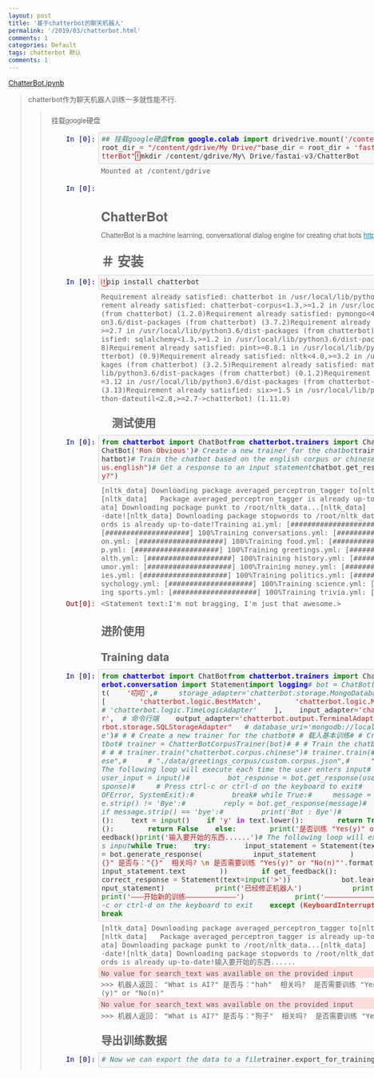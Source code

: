 ```yaml
---
layout: post
title: '基于chatterbot的聊天机器人'
permalink: '/2019/03/chatterbot.html'
comments: 1
categories: Default
tags: chatterbot 默认
comments: 1
---
```

[ChatterBot.ipynb](https://gist.github.com/napoler/b1d08e3611b4bacb6d16edb41e22459a)

>  
> chatterbot作为聊天机器人训练一多就性能不行.
> <blockquote><div class="cell border-box-sizing text_cell rendered" style="margin: 0px; padding: 0px; box-sizing: border-box; border: 1px solid transparent; -webkit-box-orient: horizontal; -webkit-box-align: stretch; display: flex; flex-direction: row; align-items: stretch; width: 928px; outline: none; font-family: 'Helvetica Neue', Helvetica, Arial, sans-serif;"><div class="inner_cell" style="margin: 0px; padding: 0px; -webkit-box-orient: vertical; -webkit-box-align: stretch; display: flex; flex-direction: column; align-items: stretch; -webkit-box-flex: 1; flex: 1 1 0%;"><div class="text_cell_render border-box-sizing rendered_html" style="margin: 0px; padding: 0.5em 0.5em 0.5em 0.4em; box-sizing: border-box; outline: none; resize: none; width: inherit; border-style: none;"><p style="margin: 0px; padding: 0px; text-align: justify;">挂载google硬盘</p></div></div></div><div class="cell border-box-sizing code_cell rendered" style="margin: 0px; padding: 5px 5px 5px 0px; box-sizing: border-box; border: 1px solid transparent; -webkit-box-orient: vertical; -webkit-box-align: stretch; display: flex; flex-direction: column; align-items: stretch; width: 928px; outline: none; font-family: 'Helvetica Neue', Helvetica, Arial, sans-serif;"><div class="input" style="margin: 0px; padding: 0px; break-inside: avoid; -webkit-box-orient: horizontal; -webkit-box-align: stretch; display: flex; flex-direction: row; align-items: stretch;"><div class="prompt input_prompt" style="margin: 0px; padding: 0.4em; min-width: 11ex; font-family: monospace; text-align: right; line-height: 1.21429em; color: #000080; border-top: 1px solid transparent;">In&nbsp;[0]:</div><div class="inner_cell" style="margin: 0px; padding: 0px; -webkit-box-orient: vertical; -webkit-box-align: stretch; display: flex; flex-direction: column; align-items: stretch; -webkit-box-flex: 1; flex: 1 1 0%;"><div class="input_area" style="margin: 0px; padding: 0px; border: 1px solid #cfcfcf; border-radius: 4px; background: #f7f7f7; line-height: 1.21429em;"><div class="highlight hl-ipython3" style="margin: 0.4em; padding: 0px; background: transparent; border: none;"><pre style="margin-top: 0px; margin-bottom: 0px; padding: 0px; font-size: inherit; color: #333333; border-radius: 4px; line-height: inherit; word-break: break-all; overflow-wrap: break-word; white-space: pre-wrap; background-color: transparent; border: none;"><span class="c1" style="margin: 0px; padding: 0px; color: #408080; font-style: italic;">## 挂载google硬盘</span><span class="kn" style="margin: 0px; padding: 0px; color: #008000; font-weight: bold;">from</span> <span class="nn" style="margin: 0px; padding: 0px; color: #0000ff; font-weight: bold;">google.colab</span> <span class="k" style="margin: 0px; padding: 0px; color: #008000; font-weight: bold;">import</span> <span class="n" style="margin: 0px; padding: 0px;">drive</span><span class="n" style="margin: 0px; padding: 0px;">drive</span><span class="o" style="margin: 0px; padding: 0px; color: #666666;">.</span><span class="n" style="margin: 0px; padding: 0px;">mount</span><span class="p" style="margin: 0px; padding: 0px;">(</span><span class="s1" style="margin: 0px; padding: 0px; color: #ba2121;">'/content/gdrive'</span><span class="p" style="margin: 0px; padding: 0px;">,</span> <span class="n" style="margin: 0px; padding: 0px;">force_remount</span><span class="o" style="margin: 0px; padding: 0px; color: #666666;">=</span><span class="kc" style="margin: 0px; padding: 0px; color: #008000; font-weight: bold;">True</span><span class="p" style="margin: 0px; padding: 0px;">)</span><span class="n" style="margin: 0px; padding: 0px;">root_dir</span> <span class="o" style="margin: 0px; padding: 0px; color: #666666;">=</span> <span class="s2" style="margin: 0px; padding: 0px; color: #ba2121;">"/content/gdrive/My Drive/"</span><span class="n" style="margin: 0px; padding: 0px;">base_dir</span> <span class="o" style="margin: 0px; padding: 0px; color: #666666;">=</span> <span class="n" style="margin: 0px; padding: 0px;">root_dir</span> <span class="o" style="margin: 0px; padding: 0px; color: #666666;">+</span> <span class="s1" style="margin: 0px; padding: 0px; color: #ba2121;">'fastai-v3/'</span><span class="n" style="margin: 0px; padding: 0px;">app_dir</span> <span class="o" style="margin: 0px; padding: 0px; color: #666666;">=</span> <span class="n" style="margin: 0px; padding: 0px;">base_dir</span><span class="o" style="margin: 0px; padding: 0px; color: #666666;">+</span><span class="s2" style="margin: 0px; padding: 0px; color: #ba2121;">"ChatterBot"</span><span class="err" style="margin: 0px; padding: 0px; border: 1px solid red;">!</span><span class="n" style="margin: 0px; padding: 0px;">mkdir</span> <span class="o" style="margin: 0px; padding: 0px; color: #666666;">/</span><span class="n" style="margin: 0px; padding: 0px;">content</span><span class="o" style="margin: 0px; padding: 0px; color: #666666;">/</span><span class="n" style="margin: 0px; padding: 0px;">gdrive</span><span class="o" style="margin: 0px; padding: 0px; color: #666666;">/</span><span class="n" style="margin: 0px; padding: 0px;">My</span>\ <span class="n" style="margin: 0px; padding: 0px;">Drive</span><span class="o" style="margin: 0px; padding: 0px; color: #666666;">/</span><span class="n" style="margin: 0px; padding: 0px;">fastai</span><span class="o" style="margin: 0px; padding: 0px; color: #666666;">-</span><span class="n" style="margin: 0px; padding: 0px;">v3</span><span class="o" style="margin: 0px; padding: 0px; color: #666666;">/</span><span class="n" style="margin: 0px; padding: 0px;">ChatterBot</span></pre></div></div></div></div><div class="output_wrapper" style="margin: 0px; padding: 0px; position: relative; -webkit-box-orient: vertical; -webkit-box-align: stretch; display: flex; flex-direction: column; align-items: stretch;"><div class="output" style="margin: 0px; padding: 0px; -webkit-box-orient: vertical; -webkit-box-align: stretch; display: flex; flex-direction: column; align-items: stretch;"><div class="output_area" style="margin: 0px; padding: 0px; break-inside: avoid; -webkit-box-orient: horizontal; -webkit-box-align: stretch; display: flex; flex-direction: row; align-items: stretch;"><div class="prompt" style="margin: 0px; padding: 0px 0.4em; min-width: 11ex; font-family: monospace; text-align: right; line-height: 1.21429em;">&nbsp;</div><div class="output_subarea output_stream output_stdout output_text" style="margin: 0px; padding: 0.4em 0.4em 0px; -webkit-box-flex: 1; flex: 1 1 0%; line-height: 1.21429em;"><pre style="margin-top: 0px; margin-bottom: 0px; padding: 0px; font-size: inherit; border-radius: 0px; line-height: inherit; word-break: break-all; overflow-wrap: break-word; white-space: pre-wrap; background-color: transparent; border: 0px; vertical-align: baseline;">Mounted at /content/gdrive</pre></div></div></div></div></div><div class="cell border-box-sizing code_cell rendered" style="margin: 0px; padding: 5px 5px 5px 0px; box-sizing: border-box; border: 1px solid transparent; -webkit-box-orient: vertical; -webkit-box-align: stretch; display: flex; flex-direction: column; align-items: stretch; width: 928px; outline: none; font-family: 'Helvetica Neue', Helvetica, Arial, sans-serif;"><div class="input" style="margin: 0px; padding: 0px; break-inside: avoid; -webkit-box-orient: horizontal; -webkit-box-align: stretch; display: flex; flex-direction: row; align-items: stretch;"><div class="prompt input_prompt" style="margin: 0px; padding: 0.4em; min-width: 11ex; font-family: monospace; text-align: right; line-height: 1.21429em; color: #000080; border-top: 1px solid transparent;">In&nbsp;[0]:</div><div class="inner_cell" style="margin: 0px; padding: 0px; -webkit-box-orient: vertical; -webkit-box-align: stretch; display: flex; flex-direction: column; align-items: stretch; -webkit-box-flex: 1; flex: 1 1 0%;">&nbsp;</div></div></div><div class="cell border-box-sizing text_cell rendered" style="margin: 0px; padding: 0px; box-sizing: border-box; border: 1px solid transparent; -webkit-box-orient: horizontal; -webkit-box-align: stretch; display: flex; flex-direction: row; align-items: stretch; width: 928px; outline: none; font-family: 'Helvetica Neue', Helvetica, Arial, sans-serif;"><div class="prompt input_prompt" style="margin: 0px; padding: 0.4em; min-width: 11ex; font-family: monospace; text-align: right; line-height: 1.21429em; color: #000080; border-top: 1px solid transparent;">&nbsp;</div><div class="inner_cell" style="margin: 0px; padding: 0px; -webkit-box-orient: vertical; -webkit-box-align: stretch; display: flex; flex-direction: column; align-items: stretch; -webkit-box-flex: 1; flex: 1 1 0%;"><div class="text_cell_render border-box-sizing rendered_html" style="margin: 0px; padding: 0.5em 0.5em 0.5em 0.4em; box-sizing: border-box; outline: none; resize: none; width: inherit; border-style: none;"><h1 style="margin: 0.538em 0px 0px; padding: 0px; font-family: inherit; line-height: 1; color: inherit; text-rendering: optimizelegibility; font-size: 25.998px;">ChatterBot</h1><p style="margin: 1em 0px 0px; padding: 0px; text-align: justify;">ChatterBot is a machine learning, conversational dialog engine for creating chat bots&nbsp;<a href="https://chatterbot.readthedocs.io/" style="margin: 0px; padding: 0px; color: #0088cc;">https://chatterbot.readthedocs.io</a></p></div></div></div><div class="cell border-box-sizing text_cell rendered" style="margin: 0px; padding: 0px; box-sizing: border-box; border: 1px solid transparent; -webkit-box-orient: horizontal; -webkit-box-align: stretch; display: flex; flex-direction: row; align-items: stretch; width: 928px; outline: none; font-family: 'Helvetica Neue', Helvetica, Arial, sans-serif;"><div class="prompt input_prompt" style="margin: 0px; padding: 0.4em; min-width: 11ex; font-family: monospace; text-align: right; line-height: 1.21429em; color: #000080; border-top: 1px solid transparent;">&nbsp;</div><div class="inner_cell" style="margin: 0px; padding: 0px; -webkit-box-orient: vertical; -webkit-box-align: stretch; display: flex; flex-direction: column; align-items: stretch; -webkit-box-flex: 1; flex: 1 1 0%;"><div class="text_cell_render border-box-sizing rendered_html" style="margin: 0px; padding: 0.5em 0.5em 0.5em 0.4em; box-sizing: border-box; outline: none; resize: none; width: inherit; border-style: none;"><h1 style="margin: 0.538em 0px 0px; padding: 0px; font-family: inherit; line-height: 1; color: inherit; text-rendering: optimizelegibility; font-size: 25.998px;">＃ 安装</h1></div></div></div><div class="cell border-box-sizing code_cell rendered" style="margin: 0px; padding: 5px 5px 5px 0px; box-sizing: border-box; border: 1px solid transparent; -webkit-box-orient: vertical; -webkit-box-align: stretch; display: flex; flex-direction: column; align-items: stretch; width: 928px; outline: none; font-family: 'Helvetica Neue', Helvetica, Arial, sans-serif;"><div class="input" style="margin: 0px; padding: 0px; break-inside: avoid; -webkit-box-orient: horizontal; -webkit-box-align: stretch; display: flex; flex-direction: row; align-items: stretch;"><div class="prompt input_prompt" style="margin: 0px; padding: 0.4em; min-width: 11ex; font-family: monospace; text-align: right; line-height: 1.21429em; color: #000080; border-top: 1px solid transparent;">In&nbsp;[0]:</div><div class="inner_cell" style="margin: 0px; padding: 0px; -webkit-box-orient: vertical; -webkit-box-align: stretch; display: flex; flex-direction: column; align-items: stretch; -webkit-box-flex: 1; flex: 1 1 0%;"><div class="input_area" style="margin: 0px; padding: 0px; border: 1px solid #cfcfcf; border-radius: 4px; background: #f7f7f7; line-height: 1.21429em;"><div class="highlight hl-ipython3" style="margin: 0.4em; padding: 0px; background: transparent; border: none;"><pre style="margin-top: 0px; margin-bottom: 0px; padding: 0px; font-size: inherit; color: #333333; border-radius: 4px; line-height: inherit; word-break: break-all; overflow-wrap: break-word; white-space: pre-wrap; background-color: transparent; border: none;"><span class="err" style="margin: 0px; padding: 0px; border: 1px solid red;">!</span><span class="n" style="margin: 0px; padding: 0px;">pip</span> <span class="n" style="margin: 0px; padding: 0px;">install</span> <span class="n" style="margin: 0px; padding: 0px;">chatterbot</span></pre></div></div></div></div><div class="output_wrapper" style="margin: 0px; padding: 0px; position: relative; -webkit-box-orient: vertical; -webkit-box-align: stretch; display: flex; flex-direction: column; align-items: stretch;"><div class="output" style="margin: 0px; padding: 0px; -webkit-box-orient: vertical; -webkit-box-align: stretch; display: flex; flex-direction: column; align-items: stretch;"><div class="output_area" style="margin: 0px; padding: 0px; break-inside: avoid; -webkit-box-orient: horizontal; -webkit-box-align: stretch; display: flex; flex-direction: row; align-items: stretch;"><div class="prompt" style="margin: 0px; padding: 0px 0.4em; min-width: 11ex; font-family: monospace; text-align: right; line-height: 1.21429em;">&nbsp;</div><div class="output_subarea output_stream output_stdout output_text" style="margin: 0px; padding: 0.4em 0.4em 0px; -webkit-box-flex: 1; flex: 1 1 0%; line-height: 1.21429em;"><pre style="margin-top: 0px; margin-bottom: 0px; padding: 0px; font-size: inherit; border-radius: 0px; line-height: inherit; word-break: break-all; overflow-wrap: break-word; white-space: pre-wrap; background-color: transparent; border: 0px; vertical-align: baseline;">Requirement already satisfied: chatterbot in /usr/local/lib/python3.6/dist-packages (1.0.4)Requirement already satisfied: chatterbot-corpus&lt;1.3,&gt;=1.2 in /usr/local/lib/python3.6/dist-packages (from chatterbot) (1.2.0)Requirement already satisfied: pymongo&lt;4.0,&gt;=3.3 in /usr/local/lib/python3.6/dist-packages (from chatterbot) (3.7.2)Requirement already satisfied: python-dateutil&lt;2.8,&gt;=2.7 in /usr/local/lib/python3.6/dist-packages (from chatterbot) (2.7.5)Requirement already satisfied: sqlalchemy&lt;1.3,&gt;=1.2 in /usr/local/lib/python3.6/dist-packages (from chatterbot) (1.2.18)Requirement already satisfied: pint&gt;=0.8.1 in /usr/local/lib/python3.6/dist-packages (from chatterbot) (0.9)Requirement already satisfied: nltk&lt;4.0,&gt;=3.2 in /usr/local/lib/python3.6/dist-packages (from chatterbot) (3.2.5)Requirement already satisfied: mathparse&lt;0.2,&gt;=0.1 in /usr/local/lib/python3.6/dist-packages (from chatterbot) (0.1.2)Requirement already satisfied: PyYAML&lt;4.0,&gt;=3.12 in /usr/local/lib/python3.6/dist-packages (from chatterbot-corpus&lt;1.3,&gt;=1.2-&gt;chatterbot) (3.13)Requirement already satisfied: six&gt;=1.5 in /usr/local/lib/python3.6/dist-packages (from python-dateutil&lt;2.8,&gt;=2.7-&gt;chatterbot) (1.11.0)</pre></div></div></div></div></div><div class="cell border-box-sizing text_cell rendered" style="margin: 0px; padding: 0px; box-sizing: border-box; border: 1px solid transparent; -webkit-box-orient: horizontal; -webkit-box-align: stretch; display: flex; flex-direction: row; align-items: stretch; width: 928px; outline: none; font-family: 'Helvetica Neue', Helvetica, Arial, sans-serif;"><div class="prompt input_prompt" style="margin: 0px; padding: 0.4em; min-width: 11ex; font-family: monospace; text-align: right; line-height: 1.21429em; color: #000080; border-top: 1px solid transparent;">&nbsp;</div><div class="inner_cell" style="margin: 0px; padding: 0px; -webkit-box-orient: vertical; -webkit-box-align: stretch; display: flex; flex-direction: column; align-items: stretch; -webkit-box-flex: 1; flex: 1 1 0%;"><div class="text_cell_render border-box-sizing rendered_html" style="margin: 0px; padding: 0.5em 0.5em 0.5em 0.4em; box-sizing: border-box; outline: none; resize: none; width: inherit; border-style: none;"><h2 style="margin: 0.636em 0px 0px; padding: 0px; font-family: inherit; line-height: 1; color: inherit; text-rendering: optimizelegibility; font-size: 21.994px;">　测试使用</h2></div></div></div><div class="cell border-box-sizing code_cell rendered" style="margin: 0px; padding: 5px 5px 5px 0px; box-sizing: border-box; border: 1px solid transparent; -webkit-box-orient: vertical; -webkit-box-align: stretch; display: flex; flex-direction: column; align-items: stretch; width: 928px; outline: none; font-family: 'Helvetica Neue', Helvetica, Arial, sans-serif;"><div class="input" style="margin: 0px; padding: 0px; break-inside: avoid; -webkit-box-orient: horizontal; -webkit-box-align: stretch; display: flex; flex-direction: row; align-items: stretch;"><div class="prompt input_prompt" style="margin: 0px; padding: 0.4em; min-width: 11ex; font-family: monospace; text-align: right; line-height: 1.21429em; color: #000080; border-top: 1px solid transparent;">In&nbsp;[0]:</div><div class="inner_cell" style="margin: 0px; padding: 0px; -webkit-box-orient: vertical; -webkit-box-align: stretch; display: flex; flex-direction: column; align-items: stretch; -webkit-box-flex: 1; flex: 1 1 0%;"><div class="input_area" style="margin: 0px; padding: 0px; border: 1px solid #cfcfcf; border-radius: 4px; background: #f7f7f7; line-height: 1.21429em;"><div class="highlight hl-ipython3" style="margin: 0.4em; padding: 0px; background: transparent; border: none;"><pre style="margin-top: 0px; margin-bottom: 0px; padding: 0px; font-size: inherit; color: #333333; border-radius: 4px; line-height: inherit; word-break: break-all; overflow-wrap: break-word; white-space: pre-wrap; background-color: transparent; border: none;"><span class="kn" style="margin: 0px; padding: 0px; color: #008000; font-weight: bold;">from</span> <span class="nn" style="margin: 0px; padding: 0px; color: #0000ff; font-weight: bold;">chatterbot</span> <span class="k" style="margin: 0px; padding: 0px; color: #008000; font-weight: bold;">import</span> <span class="n" style="margin: 0px; padding: 0px;">ChatBot</span><span class="kn" style="margin: 0px; padding: 0px; color: #008000; font-weight: bold;">from</span> <span class="nn" style="margin: 0px; padding: 0px; color: #0000ff; font-weight: bold;">chatterbot.trainers</span> <span class="k" style="margin: 0px; padding: 0px; color: #008000; font-weight: bold;">import</span> <span class="n" style="margin: 0px; padding: 0px;">ChatterBotCorpusTrainer</span><span class="n" style="margin: 0px; padding: 0px;">chatbot</span> <span class="o" style="margin: 0px; padding: 0px; color: #666666;">=</span> <span class="n" style="margin: 0px; padding: 0px;">ChatBot</span><span class="p" style="margin: 0px; padding: 0px;">(</span><span class="s1" style="margin: 0px; padding: 0px; color: #ba2121;">'Ron Obvious'</span><span class="p" style="margin: 0px; padding: 0px;">)</span><span class="c1" style="margin: 0px; padding: 0px; color: #408080; font-style: italic;"># Create a new trainer for the chatbot</span><span class="n" style="margin: 0px; padding: 0px;">trainer</span> <span class="o" style="margin: 0px; padding: 0px; color: #666666;">=</span> <span class="n" style="margin: 0px; padding: 0px;">ChatterBotCorpusTrainer</span><span class="p" style="margin: 0px; padding: 0px;">(</span><span class="n" style="margin: 0px; padding: 0px;">chatbot</span><span class="p" style="margin: 0px; padding: 0px;">)</span><span class="c1" style="margin: 0px; padding: 0px; color: #408080; font-style: italic;"># Train the chatbot based on the english corpus or chinese</span><span class="n" style="margin: 0px; padding: 0px;">trainer</span><span class="o" style="margin: 0px; padding: 0px; color: #666666;">.</span><span class="n" style="margin: 0px; padding: 0px;">train</span><span class="p" style="margin: 0px; padding: 0px;">(</span><span class="s2" style="margin: 0px; padding: 0px; color: #ba2121;">"chatterbot.corpus.english"</span><span class="p" style="margin: 0px; padding: 0px;">)</span><span class="c1" style="margin: 0px; padding: 0px; color: #408080; font-style: italic;"># Get a response to an input statement</span><span class="n" style="margin: 0px; padding: 0px;">chatbot</span><span class="o" style="margin: 0px; padding: 0px; color: #666666;">.</span><span class="n" style="margin: 0px; padding: 0px;">get_response</span><span class="p" style="margin: 0px; padding: 0px;">(</span><span class="s2" style="margin: 0px; padding: 0px; color: #ba2121;">"Hello, how are you today?"</span><span class="p" style="margin: 0px; padding: 0px;">)</span></pre></div></div></div></div><div class="output_wrapper" style="margin: 0px; padding: 0px; position: relative; -webkit-box-orient: vertical; -webkit-box-align: stretch; display: flex; flex-direction: column; align-items: stretch;"><div class="output" style="margin: 0px; padding: 0px; -webkit-box-orient: vertical; -webkit-box-align: stretch; display: flex; flex-direction: column; align-items: stretch;"><div class="output_area" style="margin: 0px; padding: 0px; break-inside: avoid; -webkit-box-orient: horizontal; -webkit-box-align: stretch; display: flex; flex-direction: row; align-items: stretch;"><div class="prompt" style="margin: 0px; padding: 0px 0.4em; min-width: 11ex; font-family: monospace; text-align: right; line-height: 1.21429em;">&nbsp;</div><div class="output_subarea output_stream output_stdout output_text" style="margin: 0px; padding: 0.4em 0.4em 0px; -webkit-box-flex: 1; flex: 1 1 0%; line-height: 1.21429em;"><pre style="margin-top: 0px; margin-bottom: 0px; padding: 0px; font-size: inherit; border-radius: 0px; line-height: inherit; word-break: break-all; overflow-wrap: break-word; white-space: pre-wrap; background-color: transparent; border: 0px; vertical-align: baseline;">[nltk_data] Downloading package averaged_perceptron_tagger to[nltk_data]     /root/nltk_data...[nltk_data]   Package averaged_perceptron_tagger is already up-to-[nltk_data]       date![nltk_data] Downloading package punkt to /root/nltk_data...[nltk_data]   Package punkt is already up-to-date![nltk_data] Downloading package stopwords to /root/nltk_data...[nltk_data]   Package stopwords is already up-to-date!Training ai.yml: [####################] 100%Training computers.yml: [####################] 100%Training conversations.yml: [####################] 100%Training emotion.yml: [####################] 100%Training food.yml: [####################] 100%Training gossip.yml: [####################] 100%Training greetings.yml: [####################] 100%Training health.yml: [####################] 100%Training history.yml: [####################] 100%Training humor.yml: [####################] 100%Training money.yml: [####################] 100%Training movies.yml: [####################] 100%Training politics.yml: [####################] 100%Training psychology.yml: [####################] 100%Training science.yml: [####################] 100%Training sports.yml: [####################] 100%Training trivia.yml: [####################] 100%</pre></div></div><div class="output_area" style="margin: 0px; padding: 0px; break-inside: avoid; -webkit-box-orient: horizontal; -webkit-box-align: stretch; display: flex; flex-direction: row; align-items: stretch;"><div class="prompt output_prompt" style="margin: 0px; padding: 0.4em; min-width: 11ex; font-family: monospace; text-align: right; line-height: 1.21429em; color: #8b0000;">Out[0]:</div><div class="output_text output_subarea output_execute_result" style="margin: 0px; padding: 0.4em 0.4em 0px; -webkit-box-flex: 1; flex: 1 1 0%; line-height: 1.21429em;"><pre style="margin-top: 0px; margin-bottom: 0px; padding: 0px; font-size: inherit; border-radius: 0px; line-height: inherit; word-break: break-all; overflow-wrap: break-word; white-space: pre-wrap; background-color: transparent; border: 0px; vertical-align: baseline;">&lt;Statement text:I'm not bragging, I'm just that awesome.&gt;</pre></div></div></div></div></div><div class="cell border-box-sizing text_cell rendered" style="margin: 0px; padding: 0px; box-sizing: border-box; border: 1px solid transparent; -webkit-box-orient: horizontal; -webkit-box-align: stretch; display: flex; flex-direction: row; align-items: stretch; width: 928px; outline: none; font-family: 'Helvetica Neue', Helvetica, Arial, sans-serif;"><div class="prompt input_prompt" style="margin: 0px; padding: 0.4em; min-width: 11ex; font-family: monospace; text-align: right; line-height: 1.21429em; color: #000080; border-top: 1px solid transparent;">&nbsp;</div><div class="inner_cell" style="margin: 0px; padding: 0px; -webkit-box-orient: vertical; -webkit-box-align: stretch; display: flex; flex-direction: column; align-items: stretch; -webkit-box-flex: 1; flex: 1 1 0%;"><div class="text_cell_render border-box-sizing rendered_html" style="margin: 0px; padding: 0.5em 0.5em 0.5em 0.4em; box-sizing: border-box; outline: none; resize: none; width: inherit; border-style: none;"><h2 style="margin: 0.636em 0px 0px; padding: 0px; font-family: inherit; line-height: 1; color: inherit; text-rendering: optimizelegibility; font-size: 21.994px;">进阶使用</h2></div></div></div><div class="cell border-box-sizing text_cell rendered" style="margin: 0px; padding: 0px; box-sizing: border-box; border: 1px solid transparent; -webkit-box-orient: horizontal; -webkit-box-align: stretch; display: flex; flex-direction: row; align-items: stretch; width: 928px; outline: none; font-family: 'Helvetica Neue', Helvetica, Arial, sans-serif;"><div class="prompt input_prompt" style="margin: 0px; padding: 0.4em; min-width: 11ex; font-family: monospace; text-align: right; line-height: 1.21429em; color: #000080; border-top: 1px solid transparent;">&nbsp;</div><div class="inner_cell" style="margin: 0px; padding: 0px; -webkit-box-orient: vertical; -webkit-box-align: stretch; display: flex; flex-direction: column; align-items: stretch; -webkit-box-flex: 1; flex: 1 1 0%;"><div class="text_cell_render border-box-sizing rendered_html" style="margin: 0px; padding: 0.5em 0.5em 0.5em 0.4em; box-sizing: border-box; outline: none; resize: none; width: inherit; border-style: none;"><h2 style="margin: 0.636em 0px 0px; padding: 0px; font-family: inherit; line-height: 1; color: inherit; text-rendering: optimizelegibility; font-size: 21.994px;">Training data</h2></div></div></div><div class="cell border-box-sizing code_cell rendered" style="margin: 0px; padding: 5px 5px 5px 0px; box-sizing: border-box; border: 1px solid transparent; -webkit-box-orient: vertical; -webkit-box-align: stretch; display: flex; flex-direction: column; align-items: stretch; width: 928px; outline: none; font-family: 'Helvetica Neue', Helvetica, Arial, sans-serif;"><div class="input" style="margin: 0px; padding: 0px; break-inside: avoid; -webkit-box-orient: horizontal; -webkit-box-align: stretch; display: flex; flex-direction: row; align-items: stretch;"><div class="prompt input_prompt" style="margin: 0px; padding: 0.4em; min-width: 11ex; font-family: monospace; text-align: right; line-height: 1.21429em; color: #000080; border-top: 1px solid transparent;">In&nbsp;[0]:</div><div class="inner_cell" style="margin: 0px; padding: 0px; -webkit-box-orient: vertical; -webkit-box-align: stretch; display: flex; flex-direction: column; align-items: stretch; -webkit-box-flex: 1; flex: 1 1 0%;"><div class="input_area" style="margin: 0px; padding: 0px; border: 1px solid #cfcfcf; border-radius: 4px; background: #f7f7f7; line-height: 1.21429em;"><div class="highlight hl-ipython3" style="margin: 0.4em; padding: 0px; background: transparent; border: none;"><pre style="margin-top: 0px; margin-bottom: 0px; padding: 0px; font-size: inherit; color: #333333; border-radius: 4px; line-height: inherit; word-break: break-all; overflow-wrap: break-word; white-space: pre-wrap; background-color: transparent; border: none;"><span class="kn" style="margin: 0px; padding: 0px; color: #008000; font-weight: bold;">from</span> <span class="nn" style="margin: 0px; padding: 0px; color: #0000ff; font-weight: bold;">chatterbot</span> <span class="k" style="margin: 0px; padding: 0px; color: #008000; font-weight: bold;">import</span> <span class="n" style="margin: 0px; padding: 0px;">ChatBot</span><span class="kn" style="margin: 0px; padding: 0px; color: #008000; font-weight: bold;">from</span> <span class="nn" style="margin: 0px; padding: 0px; color: #0000ff; font-weight: bold;">chatterbot.trainers</span> <span class="k" style="margin: 0px; padding: 0px; color: #008000; font-weight: bold;">import</span> <span class="n" style="margin: 0px; padding: 0px;">ChatterBotCorpusTrainer</span><span class="kn" style="margin: 0px; padding: 0px; color: #008000; font-weight: bold;">from</span> <span class="nn" style="margin: 0px; padding: 0px; color: #0000ff; font-weight: bold;">chatterbot.conversation</span> <span class="k" style="margin: 0px; padding: 0px; color: #008000; font-weight: bold;">import</span> <span class="n" style="margin: 0px; padding: 0px;">Statement</span><span class="kn" style="margin: 0px; padding: 0px; color: #008000; font-weight: bold;">import</span> <span class="nn" style="margin: 0px; padding: 0px; color: #0000ff; font-weight: bold;">logging</span><span class="c1" style="margin: 0px; padding: 0px; color: #408080; font-style: italic;"># bot = ChatBot('叨叨')</span><span class="c1" style="margin: 0px; padding: 0px; color: #408080; font-style: italic;"># 初始化数据库</span><span class="n" style="margin: 0px; padding: 0px;">bot</span> <span class="o" style="margin: 0px; padding: 0px; color: #666666;">=</span> <span class="n" style="margin: 0px; padding: 0px;">ChatBot</span><span class="p" style="margin: 0px; padding: 0px;">(</span>    <span class="s1" style="margin: 0px; padding: 0px; color: #ba2121;">'叨叨'</span><span class="p" style="margin: 0px; padding: 0px;">,</span><span class="c1" style="margin: 0px; padding: 0px; color: #408080; font-style: italic;">#     storage_adapter='chatterbot.storage.MongoDatabaseAdapter',</span>    <span class="n" style="margin: 0px; padding: 0px;">logic_adapters</span><span class="o" style="margin: 0px; padding: 0px; color: #666666;">=</span><span class="p" style="margin: 0px; padding: 0px;">[</span>        <span class="s1" style="margin: 0px; padding: 0px; color: #ba2121;">'chatterbot.logic.BestMatch'</span><span class="p" style="margin: 0px; padding: 0px;">,</span>        <span class="s1" style="margin: 0px; padding: 0px; color: #ba2121;">'chatterbot.logic.MathematicalEvaluation'</span><span class="p" style="margin: 0px; padding: 0px;">,</span>        <span class="c1" style="margin: 0px; padding: 0px; color: #408080; font-style: italic;"># 'chatterbot.logic.TimeLogicAdapter'</span>    <span class="p" style="margin: 0px; padding: 0px;">],</span>    <span class="n" style="margin: 0px; padding: 0px;">input_adapter</span><span class="o" style="margin: 0px; padding: 0px; color: #666666;">=</span><span class="s1" style="margin: 0px; padding: 0px; color: #ba2121;">'chatterbot.input.TerminalAdapter'</span><span class="p" style="margin: 0px; padding: 0px;">,</span>  <span class="c1" style="margin: 0px; padding: 0px; color: #408080; font-style: italic;"># 命令行端</span>    <span class="n" style="margin: 0px; padding: 0px;">output_adapter</span><span class="o" style="margin: 0px; padding: 0px; color: #666666;">=</span><span class="s1" style="margin: 0px; padding: 0px; color: #ba2121;">'chatterbot.output.TerminalAdapter'</span><span class="p" style="margin: 0px; padding: 0px;">,</span>    <span class="n" style="margin: 0px; padding: 0px;">storage_adapter</span><span class="o" style="margin: 0px; padding: 0px; color: #666666;">=</span><span class="s2" style="margin: 0px; padding: 0px; color: #ba2121;">"chatterbot.storage.SQLStorageAdapter"</span>   <span class="c1" style="margin: 0px; padding: 0px; color: #408080; font-style: italic;"># database_uri='mongodb://localhost:27017/chatterbot-database'</span><span class="p" style="margin: 0px; padding: 0px;">)</span><span class="c1" style="margin: 0px; padding: 0px; color: #408080; font-style: italic;"># # # Create a new trainer for the chatbot</span><span class="c1" style="margin: 0px; padding: 0px; color: #408080; font-style: italic;"># # 载入基本训练</span><span class="c1" style="margin: 0px; padding: 0px; color: #408080; font-style: italic;"># # Create a new trainer for the chatbot</span><span class="c1" style="margin: 0px; padding: 0px; color: #408080; font-style: italic;"># trainer = ChatterBotCorpusTrainer(bot)</span><span class="c1" style="margin: 0px; padding: 0px; color: #408080; font-style: italic;"># # # Train the chatbot based on the english corpus</span><span class="c1" style="margin: 0px; padding: 0px; color: #408080; font-style: italic;"># # # trainer.train("chatterbot.corpus.chinese")</span><span class="c1" style="margin: 0px; padding: 0px; color: #408080; font-style: italic;"># trainer.train(</span><span class="c1" style="margin: 0px; padding: 0px; color: #408080; font-style: italic;">#     # "chatterbot.corpus.chinese",</span><span class="c1" style="margin: 0px; padding: 0px; color: #408080; font-style: italic;">#     # "./data/greetings_corpus/custom.corpus.json",</span><span class="c1" style="margin: 0px; padding: 0px; color: #408080; font-style: italic;">#     "./Dialog_Corpus/"</span><span class="c1" style="margin: 0px; padding: 0px; color: #408080; font-style: italic;"># )</span><span class="c1" style="margin: 0px; padding: 0px; color: #408080; font-style: italic;"># 对话测试</span><span class="c1" style="margin: 0px; padding: 0px; color: #408080; font-style: italic;"># The following loop will execute each time the user enters input</span><span class="c1" style="margin: 0px; padding: 0px; color: #408080; font-style: italic;"># while True:</span><span class="c1" style="margin: 0px; padding: 0px; color: #408080; font-style: italic;">#     try:</span><span class="c1" style="margin: 0px; padding: 0px; color: #408080; font-style: italic;">#         user_input = input()</span><span class="c1" style="margin: 0px; padding: 0px; color: #408080; font-style: italic;">#         bot_response = bot.get_response(user_input)</span><span class="c1" style="margin: 0px; padding: 0px; color: #408080; font-style: italic;">#         print(bot_response)</span><span class="c1" style="margin: 0px; padding: 0px; color: #408080; font-style: italic;">#     # Press ctrl-c or ctrl-d on the keyboard to exit</span><span class="c1" style="margin: 0px; padding: 0px; color: #408080; font-style: italic;">#     except (KeyboardInterrupt, EOFError, SystemExit):</span><span class="c1" style="margin: 0px; padding: 0px; color: #408080; font-style: italic;">#         break</span><span class="c1" style="margin: 0px; padding: 0px; color: #408080; font-style: italic;"># while True:</span><span class="c1" style="margin: 0px; padding: 0px; color: #408080; font-style: italic;">#     message = input('You: ')</span><span class="c1" style="margin: 0px; padding: 0px; color: #408080; font-style: italic;">#     if message.strip() != 'Bye':</span><span class="c1" style="margin: 0px; padding: 0px; color: #408080; font-style: italic;">#         reply = bot.get_response(message)</span><span class="c1" style="margin: 0px; padding: 0px; color: #408080; font-style: italic;">#         print('Bot: ', reply)</span><span class="c1" style="margin: 0px; padding: 0px; color: #408080; font-style: italic;">#     if message.strip() == 'bye':</span><span class="c1" style="margin: 0px; padding: 0px; color: #408080; font-style: italic;">#         print('Bot : Bye')</span><span class="c1" style="margin: 0px; padding: 0px; color: #408080; font-style: italic;">#         break</span><span class="c1" style="margin: 0px; padding: 0px; color: #408080; font-style: italic;"># 对话训练</span><span class="k" style="margin: 0px; padding: 0px; color: #008000; font-weight: bold;">def</span> <span class="nf" style="margin: 0px; padding: 0px; color: blue;">get_feedback</span><span class="p" style="margin: 0px; padding: 0px;">():</span>    <span class="n" style="margin: 0px; padding: 0px;">text</span> <span class="o" style="margin: 0px; padding: 0px; color: #666666;">=</span> <span class="nb" style="margin: 0px; padding: 0px; color: green;">input</span><span class="p" style="margin: 0px; padding: 0px;">()</span>    <span class="k" style="margin: 0px; padding: 0px; color: #008000; font-weight: bold;">if</span> <span class="s1" style="margin: 0px; padding: 0px; color: #ba2121;">'y'</span> <span class="ow" style="margin: 0px; padding: 0px; color: #aa22ff; font-weight: bold;">in</span> <span class="n" style="margin: 0px; padding: 0px;">text</span><span class="o" style="margin: 0px; padding: 0px; color: #666666;">.</span><span class="n" style="margin: 0px; padding: 0px;">lower</span><span class="p" style="margin: 0px; padding: 0px;">():</span>        <span class="k" style="margin: 0px; padding: 0px; color: #008000; font-weight: bold;">return</span> <span class="kc" style="margin: 0px; padding: 0px; color: #008000; font-weight: bold;">True</span>    <span class="k" style="margin: 0px; padding: 0px; color: #008000; font-weight: bold;">elif</span> <span class="s1" style="margin: 0px; padding: 0px; color: #ba2121;">'n'</span> <span class="ow" style="margin: 0px; padding: 0px; color: #aa22ff; font-weight: bold;">in</span> <span class="n" style="margin: 0px; padding: 0px;">text</span><span class="o" style="margin: 0px; padding: 0px; color: #666666;">.</span><span class="n" style="margin: 0px; padding: 0px;">lower</span><span class="p" style="margin: 0px; padding: 0px;">():</span>        <span class="k" style="margin: 0px; padding: 0px; color: #008000; font-weight: bold;">return</span> <span class="kc" style="margin: 0px; padding: 0px; color: #008000; font-weight: bold;">False</span>    <span class="k" style="margin: 0px; padding: 0px; color: #008000; font-weight: bold;">else</span><span class="p" style="margin: 0px; padding: 0px;">:</span>        <span class="nb" style="margin: 0px; padding: 0px; color: green;">print</span><span class="p" style="margin: 0px; padding: 0px;">(</span><span class="s1" style="margin: 0px; padding: 0px; color: #ba2121;">'是否训练 "Yes(y)" or "No(n)"'</span><span class="p" style="margin: 0px; padding: 0px;">)</span>        <span class="k" style="margin: 0px; padding: 0px; color: #008000; font-weight: bold;">return</span> <span class="n" style="margin: 0px; padding: 0px;">get_feedback</span><span class="p" style="margin: 0px; padding: 0px;">()</span><span class="nb" style="margin: 0px; padding: 0px; color: green;">print</span><span class="p" style="margin: 0px; padding: 0px;">(</span><span class="s1" style="margin: 0px; padding: 0px; color: #ba2121;">'输入要开始的东西......'</span><span class="p" style="margin: 0px; padding: 0px;">)</span><span class="c1" style="margin: 0px; padding: 0px; color: #408080; font-style: italic;"># The following loop will execute each time the user enters input</span><span class="k" style="margin: 0px; padding: 0px; color: #008000; font-weight: bold;">while</span> <span class="kc" style="margin: 0px; padding: 0px; color: #008000; font-weight: bold;">True</span><span class="p" style="margin: 0px; padding: 0px;">:</span>    <span class="k" style="margin: 0px; padding: 0px; color: #008000; font-weight: bold;">try</span><span class="p" style="margin: 0px; padding: 0px;">:</span>        <span class="n" style="margin: 0px; padding: 0px;">input_statement</span> <span class="o" style="margin: 0px; padding: 0px; color: #666666;">=</span> <span class="n" style="margin: 0px; padding: 0px;">Statement</span><span class="p" style="margin: 0px; padding: 0px;">(</span><span class="n" style="margin: 0px; padding: 0px;">text</span><span class="o" style="margin: 0px; padding: 0px; color: #666666;">=</span><span class="nb" style="margin: 0px; padding: 0px; color: green;">input</span><span class="p" style="margin: 0px; padding: 0px;">(</span><span class="s1" style="margin: 0px; padding: 0px; color: #ba2121;">'&gt;'</span><span class="p" style="margin: 0px; padding: 0px;">))</span>        <span class="n" style="margin: 0px; padding: 0px;">response</span> <span class="o" style="margin: 0px; padding: 0px; color: #666666;">=</span> <span class="n" style="margin: 0px; padding: 0px;">bot</span><span class="o" style="margin: 0px; padding: 0px; color: #666666;">.</span><span class="n" style="margin: 0px; padding: 0px;">generate_response</span><span class="p" style="margin: 0px; padding: 0px;">(</span>            <span class="n" style="margin: 0px; padding: 0px;">input_statement</span>        <span class="p" style="margin: 0px; padding: 0px;">)</span>        <span class="nb" style="margin: 0px; padding: 0px; color: green;">print</span><span class="p" style="margin: 0px; padding: 0px;">(</span><span class="s1" style="margin: 0px; padding: 0px; color: #ba2121;">'&gt;&gt;&gt;</span><span class="se" style="margin: 0px; padding: 0px; color: #bb6622; font-weight: bold;">\n</span><span class="s1" style="margin: 0px; padding: 0px; color: #ba2121;"> 机器人返回： "</span><span class="si" style="margin: 0px; padding: 0px; color: #bb6688; font-weight: bold;">{}</span><span class="s1" style="margin: 0px; padding: 0px; color: #ba2121;">" 是否与："</span><span class="si" style="margin: 0px; padding: 0px; color: #bb6688; font-weight: bold;">{}</span><span class="s1" style="margin: 0px; padding: 0px; color: #ba2121;">"  相关吗? </span><span class="se" style="margin: 0px; padding: 0px; color: #bb6622; font-weight: bold;">\n</span><span class="s1" style="margin: 0px; padding: 0px; color: #ba2121;"> 是否需要训练 "Yes(y)" or "No(n)"'</span><span class="o" style="margin: 0px; padding: 0px; color: #666666;">.</span><span class="n" style="margin: 0px; padding: 0px;">format</span><span class="p" style="margin: 0px; padding: 0px;">(</span>            <span class="n" style="margin: 0px; padding: 0px;">response</span><span class="o" style="margin: 0px; padding: 0px; color: #666666;">.</span><span class="n" style="margin: 0px; padding: 0px;">text</span><span class="p" style="margin: 0px; padding: 0px;">,</span>            <span class="n" style="margin: 0px; padding: 0px;">input_statement</span><span class="o" style="margin: 0px; padding: 0px; color: #666666;">.</span><span class="n" style="margin: 0px; padding: 0px;">text</span>        <span class="p" style="margin: 0px; padding: 0px;">))</span>        <span class="k" style="margin: 0px; padding: 0px; color: #008000; font-weight: bold;">if</span> <span class="n" style="margin: 0px; padding: 0px;">get_feedback</span><span class="p" style="margin: 0px; padding: 0px;">():</span>            <span class="nb" style="margin: 0px; padding: 0px; color: green;">print</span><span class="p" style="margin: 0px; padding: 0px;">(</span><span class="s1" style="margin: 0px; padding: 0px; color: #ba2121;">'请输入正确的'</span><span class="p" style="margin: 0px; padding: 0px;">)</span>            <span class="n" style="margin: 0px; padding: 0px;">correct_response</span> <span class="o" style="margin: 0px; padding: 0px; color: #666666;">=</span> <span class="n" style="margin: 0px; padding: 0px;">Statement</span><span class="p" style="margin: 0px; padding: 0px;">(</span><span class="n" style="margin: 0px; padding: 0px;">text</span><span class="o" style="margin: 0px; padding: 0px; color: #666666;">=</span><span class="nb" style="margin: 0px; padding: 0px; color: green;">input</span><span class="p" style="margin: 0px; padding: 0px;">(</span><span class="s1" style="margin: 0px; padding: 0px; color: #ba2121;">'&gt;'</span><span class="p" style="margin: 0px; padding: 0px;">))</span>            <span class="n" style="margin: 0px; padding: 0px;">bot</span><span class="o" style="margin: 0px; padding: 0px; color: #666666;">.</span><span class="n" style="margin: 0px; padding: 0px;">learn_response</span><span class="p" style="margin: 0px; padding: 0px;">(</span><span class="n" style="margin: 0px; padding: 0px;">correct_response</span><span class="p" style="margin: 0px; padding: 0px;">,</span> <span class="n" style="margin: 0px; padding: 0px;">input_statement</span><span class="p" style="margin: 0px; padding: 0px;">)</span>            <span class="nb" style="margin: 0px; padding: 0px; color: green;">print</span><span class="p" style="margin: 0px; padding: 0px;">(</span><span class="s1" style="margin: 0px; padding: 0px; color: #ba2121;">'已经修正机器人'</span><span class="p" style="margin: 0px; padding: 0px;">)</span>            <span class="nb" style="margin: 0px; padding: 0px; color: green;">print</span><span class="p" style="margin: 0px; padding: 0px;">(</span><span class="s1" style="margin: 0px; padding: 0px; color: #ba2121;">'————————————————————————'</span><span class="p" style="margin: 0px; padding: 0px;">)</span>            <span class="nb" style="margin: 0px; padding: 0px; color: green;">print</span><span class="p" style="margin: 0px; padding: 0px;">(</span><span class="s1" style="margin: 0px; padding: 0px; color: #ba2121;">'———开始新的训练————————————'</span><span class="p" style="margin: 0px; padding: 0px;">)</span>            <span class="nb" style="margin: 0px; padding: 0px; color: green;">print</span><span class="p" style="margin: 0px; padding: 0px;">(</span><span class="s1" style="margin: 0px; padding: 0px; color: #ba2121;">'————————————————————————'</span><span class="p" style="margin: 0px; padding: 0px;">)</span>    <span class="c1" style="margin: 0px; padding: 0px; color: #408080; font-style: italic;"># Press ctrl-c or ctrl-d on the keyboard to exit</span>    <span class="k" style="margin: 0px; padding: 0px; color: #008000; font-weight: bold;">except</span> <span class="p" style="margin: 0px; padding: 0px;">(</span><span class="ne" style="margin: 0px; padding: 0px; color: #d2413a; font-weight: bold;">KeyboardInterrupt</span><span class="p" style="margin: 0px; padding: 0px;">,</span> <span class="ne" style="margin: 0px; padding: 0px; color: #d2413a; font-weight: bold;">EOFError</span><span class="p" style="margin: 0px; padding: 0px;">,</span> <span class="ne" style="margin: 0px; padding: 0px; color: #d2413a; font-weight: bold;">SystemExit</span><span class="p" style="margin: 0px; padding: 0px;">):</span>        <span class="k" style="margin: 0px; padding: 0px; color: #008000; font-weight: bold;">break</span></pre></div></div></div></div><div class="output_wrapper" style="margin: 0px; padding: 0px; position: relative; -webkit-box-orient: vertical; -webkit-box-align: stretch; display: flex; flex-direction: column; align-items: stretch;"><div class="output" style="margin: 0px; padding: 0px; -webkit-box-orient: vertical; -webkit-box-align: stretch; display: flex; flex-direction: column; align-items: stretch;"><div class="output_area" style="margin: 0px; padding: 0px; break-inside: avoid; -webkit-box-orient: horizontal; -webkit-box-align: stretch; display: flex; flex-direction: row; align-items: stretch;"><div class="prompt" style="margin: 0px; padding: 0px 0.4em; min-width: 11ex; font-family: monospace; text-align: right; line-height: 1.21429em;">&nbsp;</div><div class="output_subarea output_stream output_stdout output_text" style="margin: 0px; padding: 0.4em 0.4em 0px; -webkit-box-flex: 1; flex: 1 1 0%; line-height: 1.21429em;"><pre style="margin-top: 0px; margin-bottom: 0px; padding: 0px; font-size: inherit; border-radius: 0px; line-height: inherit; word-break: break-all; overflow-wrap: break-word; white-space: pre-wrap; background-color: transparent; border: 0px; vertical-align: baseline;">[nltk_data] Downloading package averaged_perceptron_tagger to[nltk_data]     /root/nltk_data...[nltk_data]   Package averaged_perceptron_tagger is already up-to-[nltk_data]       date![nltk_data] Downloading package punkt to /root/nltk_data...[nltk_data]   Package punkt is already up-to-date![nltk_data] Downloading package stopwords to /root/nltk_data...[nltk_data]   Package stopwords is already up-to-date!输入要开始的东西......</pre></div></div><div class="output_area" style="margin: 0px; padding: 0px; break-inside: avoid; -webkit-box-orient: horizontal; -webkit-box-align: stretch; display: flex; flex-direction: row; align-items: stretch;"><div class="prompt" style="margin: 0px; padding: 0px 0.4em; min-width: 11ex; font-family: monospace; text-align: right; line-height: 1.21429em;">&nbsp;</div><div class="output_subarea output_stream output_stderr output_text" style="margin: 0px; padding: 0.4em 0.4em 0px; -webkit-box-flex: 1; flex: 1 1 0%; line-height: 1.21429em; background: #ffdddd;"><pre style="margin-top: 0px; margin-bottom: 0px; padding: 0px; font-size: inherit; border-radius: 0px; line-height: inherit; word-break: break-all; overflow-wrap: break-word; white-space: pre-wrap; background-color: transparent; border: 0px; vertical-align: baseline;">No value for search_text was available on the provided input</pre></div></div><div class="output_area" style="margin: 0px; padding: 0px; break-inside: avoid; -webkit-box-orient: horizontal; -webkit-box-align: stretch; display: flex; flex-direction: row; align-items: stretch;"><div class="prompt" style="margin: 0px; padding: 0px 0.4em; min-width: 11ex; font-family: monospace; text-align: right; line-height: 1.21429em;">&nbsp;</div><div class="output_subarea output_stream output_stdout output_text" style="margin: 0px; padding: 0.4em 0.4em 0px; -webkit-box-flex: 1; flex: 1 1 0%; line-height: 1.21429em;"><pre style="margin-top: 0px; margin-bottom: 0px; padding: 0px; font-size: inherit; border-radius: 0px; line-height: inherit; word-break: break-all; overflow-wrap: break-word; white-space: pre-wrap; background-color: transparent; border: 0px; vertical-align: baseline;">&gt;&gt;&gt; 机器人返回： "What is AI?" 是否与："hah"  相关吗?  是否需要训练 "Yes(y)" or "No(n)"是否训练 "Yes(y)" or "No(n)"</pre></div></div><div class="output_area" style="margin: 0px; padding: 0px; break-inside: avoid; -webkit-box-orient: horizontal; -webkit-box-align: stretch; display: flex; flex-direction: row; align-items: stretch;"><div class="prompt" style="margin: 0px; padding: 0px 0.4em; min-width: 11ex; font-family: monospace; text-align: right; line-height: 1.21429em;">&nbsp;</div><div class="output_subarea output_stream output_stderr output_text" style="margin: 0px; padding: 0.4em 0.4em 0px; -webkit-box-flex: 1; flex: 1 1 0%; line-height: 1.21429em; background: #ffdddd;"><pre style="margin-top: 0px; margin-bottom: 0px; padding: 0px; font-size: inherit; border-radius: 0px; line-height: inherit; word-break: break-all; overflow-wrap: break-word; white-space: pre-wrap; background-color: transparent; border: 0px; vertical-align: baseline;">No value for search_text was available on the provided input</pre></div></div><div class="output_area" style="margin: 0px; padding: 0px; break-inside: avoid; -webkit-box-orient: horizontal; -webkit-box-align: stretch; display: flex; flex-direction: row; align-items: stretch;"><div class="prompt" style="margin: 0px; padding: 0px 0.4em; min-width: 11ex; font-family: monospace; text-align: right; line-height: 1.21429em;">&nbsp;</div><div class="output_subarea output_stream output_stdout output_text" style="margin: 0px; padding: 0.4em 0.4em 0px; -webkit-box-flex: 1; flex: 1 1 0%; line-height: 1.21429em;"><pre style="margin-top: 0px; margin-bottom: 0px; padding: 0px; font-size: inherit; border-radius: 0px; line-height: inherit; word-break: break-all; overflow-wrap: break-word; white-space: pre-wrap; background-color: transparent; border: 0px; vertical-align: baseline;">&gt;&gt;&gt; 机器人返回： "What is AI?" 是否与："狗子"  相关吗?  是否需要训练 "Yes(y)" or "No(n)"</pre></div></div></div></div></div><div class="cell border-box-sizing text_cell rendered" style="margin: 0px; padding: 0px; box-sizing: border-box; border: 1px solid transparent; -webkit-box-orient: horizontal; -webkit-box-align: stretch; display: flex; flex-direction: row; align-items: stretch; width: 928px; outline: none; font-family: 'Helvetica Neue', Helvetica, Arial, sans-serif;"><div class="prompt input_prompt" style="margin: 0px; padding: 0.4em; min-width: 11ex; font-family: monospace; text-align: right; line-height: 1.21429em; color: #000080; border-top: 1px solid transparent;">&nbsp;</div><div class="inner_cell" style="margin: 0px; padding: 0px; -webkit-box-orient: vertical; -webkit-box-align: stretch; display: flex; flex-direction: column; align-items: stretch; -webkit-box-flex: 1; flex: 1 1 0%;"><div class="text_cell_render border-box-sizing rendered_html" style="margin: 0px; padding: 0.5em 0.5em 0.5em 0.4em; box-sizing: border-box; outline: none; resize: none; width: inherit; border-style: none;"><h2 style="margin: 0.636em 0px 0px; padding: 0px; font-family: inherit; line-height: 1; color: inherit; text-rendering: optimizelegibility; font-size: 21.994px;">导出训练数据</h2></div></div></div><div class="cell border-box-sizing code_cell rendered" style="margin: 0px; padding: 5px 5px 5px 0px; box-sizing: border-box; border: 1px solid transparent; -webkit-box-orient: vertical; -webkit-box-align: stretch; display: flex; flex-direction: column; align-items: stretch; width: 928px; outline: none; font-family: 'Helvetica Neue', Helvetica, Arial, sans-serif;"><div class="input" style="margin: 0px; padding: 0px; break-inside: avoid; -webkit-box-orient: horizontal; -webkit-box-align: stretch; display: flex; flex-direction: row; align-items: stretch;"><div class="prompt input_prompt" style="margin: 0px; padding: 0.4em; min-width: 11ex; font-family: monospace; text-align: right; line-height: 1.21429em; color: #000080; border-top: 1px solid transparent;">In&nbsp;[0]:</div><div class="inner_cell" style="margin: 0px; padding: 0px; -webkit-box-orient: vertical; -webkit-box-align: stretch; display: flex; flex-direction: column; align-items: stretch; -webkit-box-flex: 1; flex: 1 1 0%;"><div class="input_area" style="margin: 0px; padding: 0px; border: 1px solid #cfcfcf; border-radius: 4px; background: #f7f7f7; line-height: 1.21429em;"><div class="highlight hl-ipython3" style="margin: 0.4em; padding: 0px; background: transparent; border: none;"><pre style="margin-top: 0px; margin-bottom: 0px; padding: 0px; font-size: inherit; color: #333333; border-radius: 4px; line-height: inherit; word-break: break-all; overflow-wrap: break-word; white-space: pre-wrap; background-color: transparent; border: none;"><span class="c1" style="margin: 0px; padding: 0px; color: #408080; font-style: italic;"># Now we can export the data to a file</span><span class="n" style="margin: 0px; padding: 0px;">trainer</span><span class="o" style="margin: 0px; padding: 0px; color: #666666;">.</span><span class="n" style="margin: 0px; padding: 0px;">export_for_training</span><span class="p" style="margin: 0px; padding: 0px;">(</span> <span class="n" style="margin: 0px; padding: 0px;">app_dir</span><span class="o" style="margin: 0px; padding: 0px; color: #666666;">+</span><span class="s1" style="margin: 0px; padding: 0px; color: #ba2121;">'/my_export.json'</span><span class="p" style="margin: 0px; padding: 0px;">)</span></pre></div></div></div></div></div></blockquote>